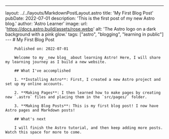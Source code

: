---
layout: ../../layouts/MarkdownPostLayout.astro
title: 'My First Blog Post'
pubDate: 2022-07-01
description: 'This is the first post of my new Astro blog.'
author: 'Astro Learner'
image:
url: 'https://docs.astro.build/assets/rose.webp'
alt: 'The Astro logo on a dark background with a pink glow.'
tags: ["astro", "blogging", "learning in public"]
--- # My First Blog Post

        Published on: 2022-07-01

        Welcome to my _new blog_ about learning Astro! Here, I will share my learning journey as I build a new website.

        ## What I've accomplished

        1. **Installing Astro**: First, I created a new Astro project and set up my online accounts.

        2. **Making Pages**: I then learned how to make pages by creating new `.astro` files and placing them in the `src/pages/` folder.

        3. **Making Blog Posts**: This is my first blog post! I now have Astro pages and Markdown posts!

        ## What's next

        I will finish the Astro tutorial, and then keep adding more posts. Watch this space for more to come.
